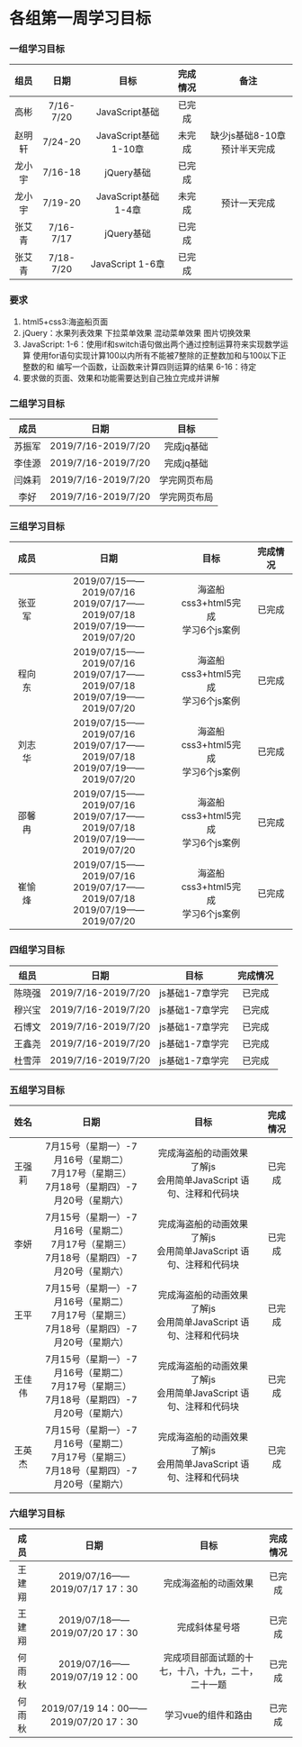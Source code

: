 # 各组第一周学习目标

### 一组学习目标

组员 | 日期 | 目标 | 完成情况 | 备注
:-: | :-: | :-: | :-: | :-: |
|高彬|7/16-7/20|JavaScript基础 | 已完成 |
|赵明轩|7/24-20|JavaScript基础 1-10章 | 未完成 | 缺少js基础8-10章预计半天完成 |
|龙小宇|7/16-18|jQuery基础 | 已完成
|龙小宇|7/19-20|JavaScript基础 1-4章 | 未完成 | 预计一天完成 |
|张艾青|7/16-7/17|jQuery基础 | 已完成
|张艾青|7/18-7/20|JavaScript 1-6章 | 已完成 |
### 要求
1. html5+css3:海盗船页面
2. jQuery：水果列表效果 下拉菜单效果 混动菜单效果 图片切换效果
3. JavaScript:  1-6：使用if和switch语句做出两个通过控制运算符来实现数学运算 
                     使用for语句实现计算100以内所有不能被7整除的正整数加和与100以下正整数的和
                     编写一个函数，让函数来计算四则运算的结果
                6-16：待定
4. 要求做的页面、效果和功能需要达到自己独立完成并讲解

### 二组学习目标

成员| 日期 | 目标 |
:-: | :-: | :-: |
|苏振军|2019/7/16-2019/7/20|完成jq基础| 
|李佳源|2019/7/16-2019/7/20|完成jq基础| 已完成
|闫姝莉|2019/7/16-2019/7/20|学完网页布局| 
|李好|2019/7/16-2019/7/20|学完网页布局| 已完成

### 三组学习目标

成员|日期|目标|完成情况
:-: | :-: | :-: | :-: |
张亚军|2019/07/15——2019/07/16<br>2019/07/17——2019/07/18<br>2019/07/19——2019/07/20|海盗船<br>css3+html5完成<br>学习6个js案例 | 已完成
程向东|2019/07/15——2019/07/16<br>2019/07/17——2019/07/18<br>2019/07/19——2019/07/20|海盗船<br>css3+html5完成<br>学习6个js案例 | 已完成
刘志华|2019/07/15——2019/07/16<br>2019/07/17——2019/07/18<br>2019/07/19——2019/07/20|海盗船<br>css3+html5完成<br>学习6个js案例 | 已完成
邵馨冉|2019/07/15——2019/07/16<br>2019/07/17——2019/07/18<br>2019/07/19——2019/07/20|海盗船<br>css3+html5完成<br>学习6个js案例 | 已完成
崔愉烽|2019/07/15——2019/07/16<br>2019/07/17——2019/07/18<br>2019/07/19——2019/07/20|海盗船<br>css3+html5完成<br>学习6个js案例 | 已完成

### 四组学习目标

组员|日期|目标|完成情况
:-: | :-: | :-: | :-: |
|陈晓强|2019/7/16-2019/7/20|js基础1-7章学完 |已完成
|穆兴宝|2019/7/16-2019/7/20|js基础1-7章学完 |已完成
|石博文|2019/7/16-2019/7/20|js基础1-7章学完 |已完成
|王鑫尧|2019/7/16-2019/7/20|js基础1-7章学完 |已完成
|杜雪萍|2019/7/16-2019/7/20|js基础1-7章学完 |已完成


### 五组学习目标

姓名| 日期 | 目标 | 完成情况 |
|:-: | :-: | :-: | :-: |
|王强莉|7月15号（星期一）-7月16号（星期二）</br> 7月17号（星期三）</br> 7月18号（星期四）-7月20号（星期六）|完成海盗船的动画效果</br>了解js</br>会用简单JavaScript 语句、注释和代码块 | 已完成
|李妍|7月15号（星期一）-7月16号（星期二）</br> 7月17号（星期三）</br> 7月18号（星期四）-7月20号（星期六）|完成海盗船的动画效果</br>了解js</br>会用简单JavaScript 语句、注释和代码块 | 已完成
|王平|7月15号（星期一）-7月16号（星期二）</br> 7月17号（星期三）</br> 7月18号（星期四）-7月20号（星期六）|完成海盗船的动画效果</br>了解js</br>会用简单JavaScript 语句、注释和代码块 | 已完成
|王佳伟|7月15号（星期一）-7月16号（星期二）</br> 7月17号（星期三）</br> 7月18号（星期四）-7月20号（星期六）|完成海盗船的动画效果</br>了解js</br>会用简单JavaScript 语句、注释和代码块 | 已完成
|王英杰|7月15号（星期一）-7月16号（星期二）</br> 7月17号（星期三）</br> 7月18号（星期四）-7月20号（星期六）|完成海盗船的动画效果</br>了解js</br>会用简单JavaScript 语句、注释和代码块 | 已完成


### 六组学习目标

成员| 日期 | 目标 | 完成情况 
:-: | :-: | :-: | :-: |
|王建翔 |2019/07/16——2019/07/17 17：30 |完成海盗船的动画效果 | 已完成
|王建翔|2019/07/18——2019/07/20 17：30|完成斜体星号塔| 已完成
|何雨秋|2019/07/16——2019/07/19 12：00|完成项目部面试题的十七，十八，十九，二十，二十一题 | 已完成
|何雨秋|2019/07/19 14：00——2019/07/20 17：30|学习vue的组件和路由 | 已完成